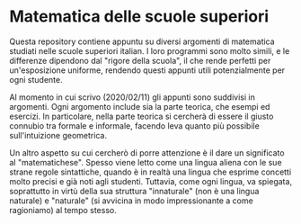 # Matematica delle scuole superiori

Questa repository contiene appuntu su diversi argomenti di matematica studiati nelle scuole superiori italian. I loro programmi sono molto simili, e le differenze dipendono dal "rigore della scuola", il che rende perfetti per un'esposizione uniforme, rendendo questi appunti utili potenzialmente per ogni studente.

Al momento in cui scrivo (2020/02/11) gli appunti sono suddivisi in argomenti. Ogni argomento include sia la parte teorica, che esempi ed esercizi. In particolare, nella parte teorica si cercherà di essere il giusto connubio tra formale e informale, facendo leva quanto più possibile sull'intuizione geometrica.

Un altro aspetto su cui cercherò di porre attenzione è il dare un significato al "matematichese". Spesso viene letto come una lingua aliena con le sue strane regole sintattiche, quando è in realtà una lingua che esprime concetti molto precisi e già noti agli studenti. Tuttavia, come ogni lingua, va spiegata, soprattutto in virtù della sua struttura "innaturale" (non è una lingua naturale) e "naturale" (si avvicina in modo impressionante a come ragioniamo) al tempo stesso. 
